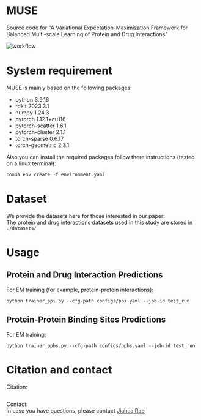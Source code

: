 # MUSE
Source code for "A Variational Expectation-Maximization Framework for Balanced Multi-scale Learning of Protein and Drug Interactions"

![workflow](https://github.com/biomed-AI/MUSE/blob/master/image/fig1.jpg)

# System requirement
MUSE is mainly based on the following packages:  
- python  3.9.16
- rdkit 2023.3.1
- numpy  1.24.3
- pytorch  1.12.1+cu116
- pytorch-scatter  1.6.1
- pytorch-cluster  2.1.1
- torch-sparse  0.6.17
- torch-geometric  2.3.1

Also you can install the required packages follow there instructions (tested on a linux terminal):

`conda env create -f environment.yaml`


# Dataset
We provide the datasets here for those interested in our paper:  
The protein and drug interactions datasets used in this study are stored in `./datasets/`


# Usage

## Protein and Drug Interaction Predictions
For EM training (for example, protein-protein interactions):
```
python trainer_ppi.py --cfg-path configs/ppi.yaml --job-id test_run
```


## Protein-Protein Binding Sites Predictions
For EM training:
```
python trainer_ppbs.py --cfg-path configs/ppbs.yaml --job-id test_run
```

# Citation and contact
Citation: 
```
```  

Contact:  
In case you have questions, please contact [Jiahua Rao](raojh6@mail2.sysu.edu.cn)